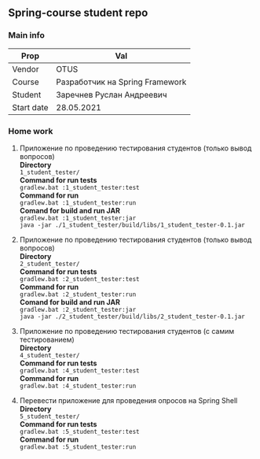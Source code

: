 ## Spring-course student repo

### Main info

| Prop  | Val |
| ------------- | ------------- |
| Vendor  | OTUS  |
| Course  | Разработчик на Spring Framework  |
| Student  | Заречнев Руслан Андреевич |
| Start date  |28.05.2021 |

### Home work

1. Приложение по проведению тестирования студентов (только вывод вопросов)</br>
   **Directory**</br>
   ```1_student_tester/```</br>
   **Command for run tests**</br>
   ```gradlew.bat :1_student_tester:test```</br>
   **Command for run**</br>
   ```gradlew.bat :1_student_tester:run```</br>
   **Comand for build and run JAR**</br>
   ```gradlew.bat :1_student_tester:jar```</br>
   ```java -jar ./1_student_tester/build/libs/1_student_tester-0.1.jar```

1. Приложение по проведению тестирования студентов (только вывод вопросов)</br>
   **Directory**</br>
   ```2_student_tester/```</br>
   **Command for run tests**</br>
   ```gradlew.bat :2_student_tester:test```</br>
   **Command for run**</br>
   ```gradlew.bat :2_student_tester:run```</br>
   **Comand for build and run JAR**</br>
   ```gradlew.bat :2_student_tester:jar```</br>
   ```java -jar ./2_student_tester/build/libs/2_student_tester-0.1.jar```

1. Приложение по проведению тестирования студентов (с самим тестированием)</br>
   **Directory**</br>
   ```4_student_tester/```</br>
   **Command for run tests**</br>
   ```gradlew.bat :4_student_tester:test```</br>
   **Command for run**</br>
   ```gradlew.bat :4_student_tester:run```</br>

1. Перевести приложение для проведения опросов на Spring Shell</br>
   **Directory**</br>
   ```5_student_tester/```</br>
   **Command for run tests**</br>
   ```gradlew.bat :5_student_tester:test```</br>
   **Command for run**</br>
   ```gradlew.bat :5_student_tester:run```</br>
